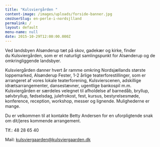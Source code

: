 ```yaml
---
title: "Kulsviergården "
content-image: /images/uploads/forside-banner.jpg
cmsUserSlug: en-perle-i-nordsjlland
permalink: /
layout: default
menu-name: null
date: 2015-10-29T12:00:00.000Z
---
```


Ved landsbyen Alsønderup tæt på skov, gadekær og kirke, finder du Kulsviergården, som er et naturligt samlingspunkt for Alsønderup og de omkringliggende landsbyer.

Kulsviergården danner hvert år ramme omkring Nordsjællands største loppemarked, Alsønderup Fester, 1-2 årlige teaterforestillinger, som er arrangeret af vores lokale teaterforening, Kulsvierscenen, adskillige idrætsarrangementer, dansestævner, ugentlige bankospil m.m.
Kulsviergården er særdeles velegnet til afholdelse af barnedåb, bryllup, sølvbryllup, fødselsdag, julefrokost, fest, kursus, bestyrelsesmøde, konference, reception, workshop, messer og lignende. Mulighederne er mange.

Du er velkommen til at kontakte Betty Andersen for en uforpligtende snak om dit/jeres kommende arrangement.

Tlf.: 48 28 65 40 

Mail: [kulsviergaarden@kulsviergaarden.dk](mailto:kulsviergaarden@kulsviergaarden.dk)
